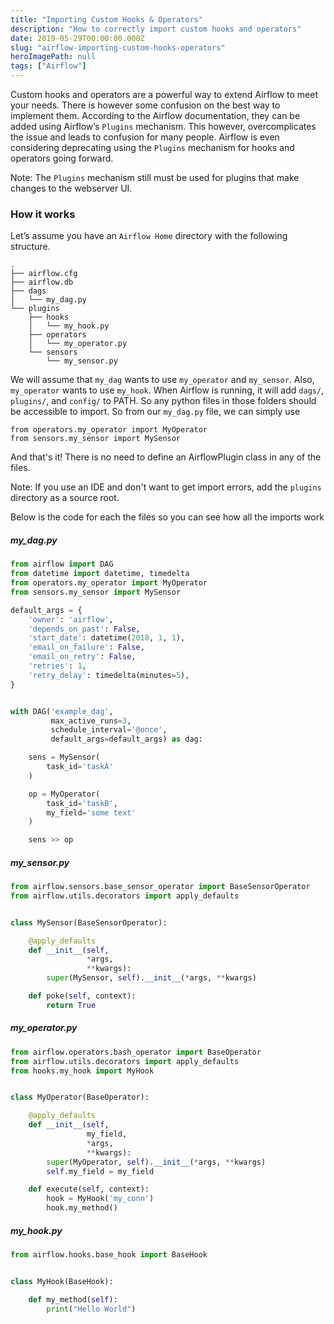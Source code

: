 ```yaml
---
title: "Importing Custom Hooks & Operators"
description: "How to correctly import custom hooks and operators"
date: 2019-05-29T00:00:00.000Z
slug: "airflow-importing-custom-hooks-operators"
heroImagePath: null
tags: ["Airflow"]
---
```


Custom hooks and operators are a powerful way to extend Airflow to meet your needs. There is however some confusion on the best way to implement them. According to the Airflow documentation, they can be added using Airflow’s `Plugins` mechanism. This however, overcomplicates the issue and leads to confusion for many people. Airflow is even considering deprecating using the `Plugins` mechanism for hooks and operators going forward.

Note: The `Plugins` mechanism still must be used for plugins that make changes to the webserver UI.

### How it works
Let’s assume you have an `Airflow Home` directory with the following structure.

```
.
├── airflow.cfg
├── airflow.db
├── dags
│   └── my_dag.py
└── plugins
    ├── hooks
    │   └── my_hook.py
    ├── operators
    │   └── my_operator.py
    └── sensors
        └── my_sensor.py
```

We will assume that `my_dag` wants to use `my_operator` and `my_sensor`. Also, `my_operator` wants to use `my_hook`. When Airflow is running, it will add `dags/`, `plugins/`, and `config/` to PATH. So any python files in those folders should be accessible to import. So from our `my_dag.py` file, we can simply use

```
from operators.my_operator import MyOperator
from sensors.my_sensor import MySensor
```
And that's it! There is no need to define an AirflowPlugin class in any of the files.

Note: If you use an IDE and don't want to get import errors, add the `plugins` directory as a source root.

Below is the code for each the files so you can see how all the imports work

##### my_dag.py
```python
from airflow import DAG
from datetime import datetime, timedelta
from operators.my_operator import MyOperator
from sensors.my_sensor import MySensor

default_args = {
	'owner': 'airflow',
	'depends_on_past': False,
	'start_date': datetime(2018, 1, 1),
	'email_on_failure': False,
	'email_on_retry': False,
	'retries': 1,
	'retry_delay': timedelta(minutes=5),
}


with DAG('example_dag',
		 max_active_runs=3,
		 schedule_interval='@once',
		 default_args=default_args) as dag:

	sens = MySensor(
		task_id='taskA'
	)

	op = MyOperator(
		task_id='taskB',
		my_field='some text'
	)

	sens >> op
```
##### my_sensor.py
```python
from airflow.sensors.base_sensor_operator import BaseSensorOperator
from airflow.utils.decorators import apply_defaults


class MySensor(BaseSensorOperator):

    @apply_defaults
    def __init__(self,
                 *args,
                 **kwargs):
        super(MySensor, self).__init__(*args, **kwargs)

    def poke(self, context):
        return True
```
##### my_operator.py
```python
from airflow.operators.bash_operator import BaseOperator
from airflow.utils.decorators import apply_defaults
from hooks.my_hook import MyHook


class MyOperator(BaseOperator):

    @apply_defaults
    def __init__(self,
                 my_field,
                 *args,
                 **kwargs):
        super(MyOperator, self).__init__(*args, **kwargs)
        self.my_field = my_field

    def execute(self, context):
        hook = MyHook('my_conn')
        hook.my_method()
```
##### my_hook.py
```python
from airflow.hooks.base_hook import BaseHook


class MyHook(BaseHook):

    def my_method(self):
        print("Hello World")
```
